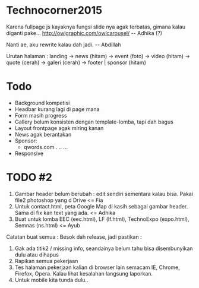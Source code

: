 Technocorner2015
================

Karena fullpage js kayaknya fungsi slide nya agak terbatas, gimana kalau diganti pake...
http://owlgraphic.com/owlcarousel/
-- Adhika (?)

Nanti ae, aku rewrite kalau dah jadi.
-- Abdillah

Urutan halaman : landing -> news (hitam) -> event (foto) -> video (hitam) -> quote (cerah) -> galeri (cerah) -> footer | sponsor (hitam)

# Todo
- Background kompetisi
- Headbar kurang lagi di page mana
- Form masih progress
- Gallery belum konsisten dengan template-lomba, tapi dah bagus
- Layout frontpage agak miring kanan
- News agak berantakan
- Sponsor:
    - qwords.com
.
..
...
- Responsive

# TODO #2
1. Gambar header belum berubah : edit sendiri sementara kalau bisa. Pakai file2 photoshop yang d Drive <= Fia
2. Untuk contact.html, peta Google Map di kasih sebagai gambar header. Sama di fix kan text yang ada.  <= Adhika
3. Buat untuk lomba EEC (eec.html), LF (lf.html), TechnoExpo (expo.html), Semnas (ns.html) <= Ayub

Catatan buat semua :
Besok dah release, jadi pastikan :
1. Gak ada titik2 / missing info, seandainya belum tahu bisa disembunyikan dulu atau dihapus
2. Rapikan semua pekerjaan
3. Tes halaman pekerjaan kalian di browser lain semacam IE, Chrome, Firefox, Opera. Kalau lihat kesalahan langsung laporkan.
4. Untuk mobile kita tunda dulu..